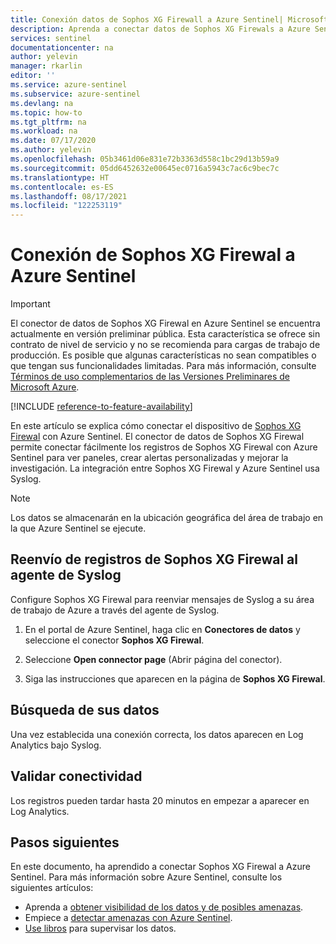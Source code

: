 ```yaml
---
title: Conexión datos de Sophos XG Firewall a Azure Sentinel| Microsoft Docs
description: Aprenda a conectar datos de Sophos XG Firewals a Azure Sentinel.
services: sentinel
documentationcenter: na
author: yelevin
manager: rkarlin
editor: ''
ms.service: azure-sentinel
ms.subservice: azure-sentinel
ms.devlang: na
ms.topic: how-to
ms.tgt_pltfrm: na
ms.workload: na
ms.date: 07/17/2020
ms.author: yelevin
ms.openlocfilehash: 05b3461d06e831e72b3363d558c1bc29d13b59a9
ms.sourcegitcommit: 05dd6452632e00645ec0716a5943c7ac6c9bec7c
ms.translationtype: HT
ms.contentlocale: es-ES
ms.lasthandoff: 08/17/2021
ms.locfileid: "122253119"
---
```

# <a name="connect-your-sophos-xg-firewall-to-azure-sentinel"></a>Conexión de Sophos XG Firewal a Azure Sentinel

> [!IMPORTANT]
> El conector de datos de Sophos XG Firewal en Azure Sentinel se encuentra actualmente en versión preliminar pública.
> Esta característica se ofrece sin contrato de nivel de servicio y no se recomienda para cargas de trabajo de producción. Es posible que algunas características no sean compatibles o que tengan sus funcionalidades limitadas. Para más información, consulte [Términos de uso complementarios de las Versiones Preliminares de Microsoft Azure](https://azure.microsoft.com/support/legal/preview-supplemental-terms/).

[!INCLUDE [reference-to-feature-availability](includes/reference-to-feature-availability.md)]

En este artículo se explica cómo conectar el dispositivo de [Sophos XG Firewal](https://www.sophos.com/products/next-gen-firewall.aspx) con Azure Sentinel. El conector de datos de Sophos XG Firewal permite conectar fácilmente los registros de Sophos XG Firewal con Azure Sentinel para ver paneles, crear alertas personalizadas y mejorar la investigación. La integración entre Sophos XG Firewal y Azure Sentinel usa Syslog.

> [!NOTE]
> Los datos se almacenarán en la ubicación geográfica del área de trabajo en la que Azure Sentinel se ejecute.

## <a name="forward-sophos-xg-firewall-logs-to-the-syslog-agent"></a>Reenvío de registros de Sophos XG Firewal al agente de Syslog  

Configure Sophos XG Firewal para reenviar mensajes de Syslog a su área de trabajo de Azure a través del agente de Syslog.

1. En el portal de Azure Sentinel, haga clic en **Conectores de datos** y seleccione el conector **Sophos XG Firewal**.

1. Seleccione **Open connector page** (Abrir página del conector).

1. Siga las instrucciones que aparecen en la página de **Sophos XG Firewal**.

## <a name="find-your-data"></a>Búsqueda de sus datos

Una vez establecida una conexión correcta, los datos aparecen en Log Analytics bajo Syslog.

## <a name="validate-connectivity"></a>Validar conectividad

Los registros pueden tardar hasta 20 minutos en empezar a aparecer en Log Analytics.

## <a name="next-steps"></a>Pasos siguientes

En este documento, ha aprendido a conectar Sophos XG Firewal a Azure Sentinel. Para más información sobre Azure Sentinel, consulte los siguientes artículos:

- Aprenda a [obtener visibilidad de los datos y de posibles amenazas](get-visibility.md).
- Empiece a [detectar amenazas con Azure Sentinel](detect-threats-built-in.md).
- [Use libros](monitor-your-data.md) para supervisar los datos.
